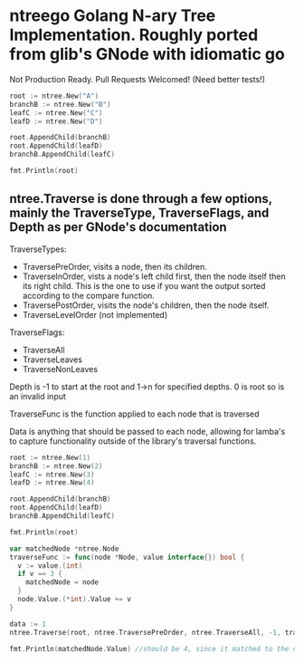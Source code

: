 # ntreego Golang N-ary Tree Implementation.  Roughly ported from glib's GNode with idiomatic go
Not Production Ready.  Pull Requests Welcomed!  (Need better tests!)


```go
root := ntree.New("A")
branchB := ntree.New("B")
leafC := ntree.New("C")
leafD := ntree.New("D")

root.AppendChild(branchB)
root.AppendChild(leafD)
branchB.AppendChild(leafC)

fmt.Println(root)
```


## ntree.Traverse is done through a few options, mainly the TraverseType, TraverseFlags, and Depth as per GNode's documentation
TraverseTypes:
- TraversePreOrder, visits a node, then its children.
- TraverseInOrder, vists a node's left child first, then the node itself then its right child. This is the one to use if you want the output sorted according to the compare function.
- TraversePostOrder, visits the node's children, then the node itself.
- TraverseLevelOrder (not implemented)

TraverseFlags: 
- TraverseAll
- TraverseLeaves
- TraverseNonLeaves

Depth is -1 to start at the root and 1->n for specified depths.  0 is root so is an invalid input

TraverseFunc is the function applied to each node that is traversed

Data is anything that should be passed to each node, allowing for lamba's to capture functionality outside of the library's traversal functions.


```go
root := ntree.New(1)
branchB := ntree.New(2)
leafC := ntree.New(3)
leafD := ntree.New(4)

root.AppendChild(branchB)
root.AppendChild(leafD)
branchB.AppendChild(leafC)

fmt.Println(root)

var matchedNode *ntree.Node
traverseFunc := func(node *Node, value interface{}) bool {
  v := value.(int)
  if v == 3 {
    matchedNode = node
  }
  node.Value.(*int).Value += v
}

data := 1
ntree.Traverse(root, ntree.TraversePreOrder, ntree.TraverseAll, -1, traverseFunc, data)

fmt.Println(matchedNode.Value) //should be 4, since it matched to the node with value 3 and incremented by 1
```
